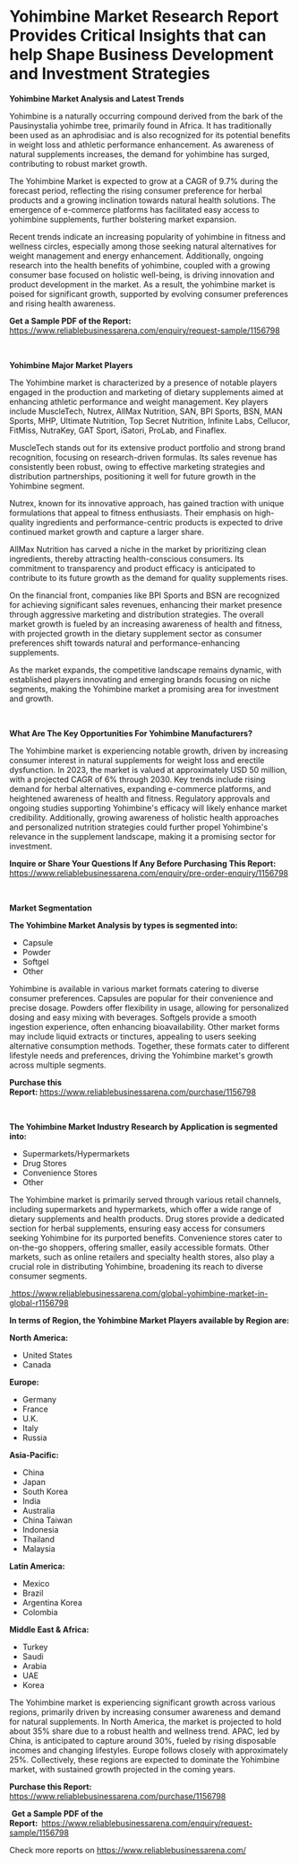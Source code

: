 <p><h1>Yohimbine Market Research Report Provides Critical Insights that can help Shape Business Development and Investment Strategies</h1></p><p><strong>Yohimbine Market Analysis and Latest Trends</strong></p>
<p><p>Yohimbine is a naturally occurring compound derived from the bark of the Pausinystalia yohimbe tree, primarily found in Africa. It has traditionally been used as an aphrodisiac and is also recognized for its potential benefits in weight loss and athletic performance enhancement. As awareness of natural supplements increases, the demand for yohimbine has surged, contributing to robust market growth.</p><p>The Yohimbine Market is expected to grow at a CAGR of 9.7% during the forecast period, reflecting the rising consumer preference for herbal products and a growing inclination towards natural health solutions. The emergence of e-commerce platforms has facilitated easy access to yohimbine supplements, further bolstering market expansion. </p><p>Recent trends indicate an increasing popularity of yohimbine in fitness and wellness circles, especially among those seeking natural alternatives for weight management and energy enhancement. Additionally, ongoing research into the health benefits of yohimbine, coupled with a growing consumer base focused on holistic well-being, is driving innovation and product development in the market. As a result, the yohimbine market is poised for significant growth, supported by evolving consumer preferences and rising health awareness.</p></p>
<p><strong>Get a Sample PDF of the Report:&nbsp;</strong> <a href="https://www.reliablebusinessarena.com/enquiry/request-sample/1156798?utm_campaign=3457&utm_medium=2&utm_source=Github&utm_content=ia&utm_term=21032025&utm_id=yohimbine">https://www.reliablebusinessarena.com/enquiry/request-sample/1156798</a></p>
<p>&nbsp;</p>
<p><strong>Yohimbine Major Market Players</strong></p>
<p><p>The Yohimbine market is characterized by a presence of notable players engaged in the production and marketing of dietary supplements aimed at enhancing athletic performance and weight management. Key players include MuscleTech, Nutrex, AllMax Nutrition, SAN, BPI Sports, BSN, MAN Sports, MHP, Ultimate Nutrition, Top Secret Nutrition, Infinite Labs, Cellucor, FitMiss, NutraKey, GAT Sport, iSatori, ProLab, and Finaflex.</p><p>MuscleTech stands out for its extensive product portfolio and strong brand recognition, focusing on research-driven formulas. Its sales revenue has consistently been robust, owing to effective marketing strategies and distribution partnerships, positioning it well for future growth in the Yohimbine segment.</p><p>Nutrex, known for its innovative approach, has gained traction with unique formulations that appeal to fitness enthusiasts. Their emphasis on high-quality ingredients and performance-centric products is expected to drive continued market growth and capture a larger share.</p><p>AllMax Nutrition has carved a niche in the market by prioritizing clean ingredients, thereby attracting health-conscious consumers. Its commitment to transparency and product efficacy is anticipated to contribute to its future growth as the demand for quality supplements rises.</p><p>On the financial front, companies like BPI Sports and BSN are recognized for achieving significant sales revenues, enhancing their market presence through aggressive marketing and distribution strategies. The overall market growth is fueled by an increasing awareness of health and fitness, with projected growth in the dietary supplement sector as consumer preferences shift towards natural and performance-enhancing supplements.</p><p>As the market expands, the competitive landscape remains dynamic, with established players innovating and emerging brands focusing on niche segments, making the Yohimbine market a promising area for investment and growth.</p></p>
<p>&nbsp;</p>
<p><strong>What Are The Key Opportunities For Yohimbine Manufacturers?</strong></p>
<p><p>The Yohimbine market is experiencing notable growth, driven by increasing consumer interest in natural supplements for weight loss and erectile dysfunction. In 2023, the market is valued at approximately USD 50 million, with a projected CAGR of 6% through 2030. Key trends include rising demand for herbal alternatives, expanding e-commerce platforms, and heightened awareness of health and fitness. Regulatory approvals and ongoing studies supporting Yohimbine's efficacy will likely enhance market credibility. Additionally, growing awareness of holistic health approaches and personalized nutrition strategies could further propel Yohimbine's relevance in the supplement landscape, making it a promising sector for investment.</p></p>
<p><strong>Inquire or Share Your Questions If Any Before Purchasing This Report:</strong> <a href="https://www.reliablebusinessarena.com/enquiry/pre-order-enquiry/1156798?utm_campaign=3457&utm_medium=2&utm_source=Github&utm_content=ia&utm_term=21032025&utm_id=yohimbine">https://www.reliablebusinessarena.com/enquiry/pre-order-enquiry/1156798</a></p>
<p>&nbsp;</p>
<p><strong>Market Segmentation</strong></p>
<p><strong>The Yohimbine Market Analysis by types is segmented into:</strong></p>
<p><ul><li>Capsule</li><li>Powder</li><li>Softgel</li><li>Other</li></ul></p>
<p><p>Yohimbine is available in various market formats catering to diverse consumer preferences. Capsules are popular for their convenience and precise dosage. Powders offer flexibility in usage, allowing for personalized dosing and easy mixing with beverages. Softgels provide a smooth ingestion experience, often enhancing bioavailability. Other market forms may include liquid extracts or tinctures, appealing to users seeking alternative consumption methods. Together, these formats cater to different lifestyle needs and preferences, driving the Yohimbine market's growth across multiple segments.</p></p>
<p><strong>Purchase this Report:&nbsp;</strong><a href="https://www.reliablebusinessarena.com/purchase/1156798?utm_campaign=3457&utm_medium=2&utm_source=Github&utm_content=ia&utm_term=21032025&utm_id=yohimbine">https://www.reliablebusinessarena.com/purchase/1156798</a></p>
<p>&nbsp;</p>
<p><strong>The Yohimbine Market Industry Research by Application is segmented into:</strong></p>
<p><ul><li>Supermarkets/Hypermarkets</li><li>Drug Stores</li><li>Convenience Stores</li><li>Other</li></ul></p>
<p><p>The Yohimbine market is primarily served through various retail channels, including supermarkets and hypermarkets, which offer a wide range of dietary supplements and health products. Drug stores provide a dedicated section for herbal supplements, ensuring easy access for consumers seeking Yohimbine for its purported benefits. Convenience stores cater to on-the-go shoppers, offering smaller, easily accessible formats. Other markets, such as online retailers and specialty health stores, also play a crucial role in distributing Yohimbine, broadening its reach to diverse consumer segments.</p></p>
<p><a href="https://www.reliablebusinessarena.com/global-yohimbine-market-in-global-r1156798?utm_campaign=3457&utm_medium=2&utm_source=Github&utm_content=ia&utm_term=21032025&utm_id=yohimbine">&nbsp;https://www.reliablebusinessarena.com/global-yohimbine-market-in-global-r1156798</a></p>
<p><strong>In terms of Region, the Yohimbine Market Players available by Region are:</strong></p>
<p>
    <p> <strong> North America: </strong>
        <ul>
            <li>United States</li>
            <li>Canada</li>
        </ul>
        </p> 
    <p> <strong> Europe: </strong>
        <ul>
            <li>Germany</li>
            <li>France</li>
            <li>U.K.</li>
            <li>Italy</li>
            <li>Russia</li>
        </ul>
        </p> 
    <p> <strong> Asia-Pacific: </strong>
        <ul>
            <li>China</li>
            <li>Japan</li>
            <li>South Korea</li>
            <li>India</li>
            <li>Australia</li>
            <li>China Taiwan</li>
            <li>Indonesia</li>
            <li>Thailand</li>
            <li>Malaysia</li>
        </ul>
        </p> 
    <p> <strong> Latin America: </strong>
        <ul>
            <li>Mexico</li>
            <li>Brazil</li>
            <li>Argentina Korea</li>
            <li>Colombia</li>
        </ul>
        </p> 
    <p> <strong> Middle East & Africa: </strong>
        <ul>
            <li>Turkey</li>
            <li>Saudi</li>
            <li>Arabia</li>
            <li>UAE</li>
            <li>Korea</li>
        </ul>
    </p>
    </p>
<p><p>The Yohimbine market is experiencing significant growth across various regions, primarily driven by increasing consumer awareness and demand for natural supplements. In North America, the market is projected to hold about 35% share due to a robust health and wellness trend. APAC, led by China, is anticipated to capture around 30%, fueled by rising disposable incomes and changing lifestyles. Europe follows closely with approximately 25%. Collectively, these regions are expected to dominate the Yohimbine market, with sustained growth projected in the coming years.</p></p>
<p><strong>Purchase this Report: </strong><a href="https://www.reliablebusinessarena.com/purchase/1156798?utm_campaign=3457&utm_medium=2&utm_source=Github&utm_content=ia&utm_term=21032025&utm_id=yohimbine">https://www.reliablebusinessarena.com/purchase/1156798</a></p>
<p>&nbsp;<strong>Get a Sample PDF of the Report:&nbsp;&nbsp;</strong><a href="https://www.reliablebusinessarena.com/enquiry/request-sample/1156798?utm_campaign=3457&utm_medium=2&utm_source=Github&utm_content=ia&utm_term=21032025&utm_id=yohimbine">https://www.reliablebusinessarena.com/enquiry/request-sample/1156798</a></p>
<p><strong></strong></p>
<p>Check more reports on <a href="https://www.reliablebusinessarena.com/?utm_campaign=3457&utm_medium=2&utm_source=Github&utm_content=ia&utm_term=21032025&utm_id=yohimbine">https://www.reliablebusinessarena.com/</a></p>